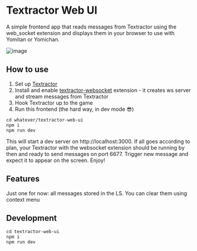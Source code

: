 # Textractor Web UI

A simple frontend app that reads messages from Textractor using the web_socket extension and displays them in your browser to use with Yomitan or Yomichan.

![image](https://github.com/user-attachments/assets/edb4532c-b36c-46d9-baee-115b3a3eb90c)

## How to use

1) Set up  [Textractor](https://github.com/Artikash/Textractor)
2) Install and enable [textractor-websocket](https://github.com/AuroraWright/textractor-websocket) extension - it creates ws server and stream messages from Textractor
3) Hook Textractor up to the game
4) Run this frontend (the hard way, in dev mode 😎)
```shell
cd whatever/textractor-web-ui
npm i
npm run dev
```
This will start a dev server on http://localhost:3000.
If all goes according to plan, your Textractor with the websocket extension should be running by then and ready to send messages on port 6677. Trigger new message and expect it to appear on the screen. Enjoy!

## Features
Just one for now: all messages stored in the LS. You can clear them using context menu 

## Development
```shell
cd textractor-web-ui
npm i
npm run dev
```
